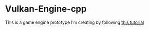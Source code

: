 # Vulkan-Engine-cpp
This is a game engine prototype I'm creating by following [this tutorial](https://www.youtube.com/playlist?list=PL8327DO66nu9qYVKLDmdLW_84-yE4auCR)



